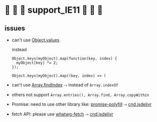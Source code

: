 # 🐾 🐾 🐾  support_IE11 🐾 🐾 🐾

## issues

- can't use [Object.values](https://developer.mozilla.org/en-US/docs/Web/JavaScript/Reference/Global_objects/Object/values)

  instead
  ```
  Object.keys(myObject).map(function(key, index) {
    myObject[key] *= 2;
  });
  ```

  ```
  Object.keys(myObject).map((key, index) => (
  ```

- can't use [Array.findIndex](https://developer.mozilla.org/en-US/docs/Web/JavaScript/Reference/Global_Objects/Array/findIndex) ⤑ instead of ```Array.indexOf```
- others not support ```Array.entries(), Array.find, Array.copyWithin```


- Promise: need to use other library like: [promise-polyfill](promise-polyfill)
⤑ [cnd.jsdelivr](https://cdn.jsdelivr.net/npm/promise-polyfill@8.1.0/dist/polyfill.min.js)

- fetch API: please use [whatwg-fetch](https://www.npmjs.com/package/whatwg-fetch)
⤑ [cnd.jsdelivr](https://cdn.jsdelivr.net/npm/whatwg-fetch@3.0.0/dist/fetch.umd.min.js)
